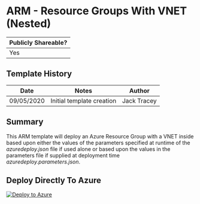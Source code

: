 # ARM - Resource Groups With VNET (Nested)

| Publicly Shareable? | 
| ------- | 
| Yes | 

## Template History

| Date | Notes | Author | 
| ------- | :---------------------: | -------- |
| 09/05/2020 | Initial template creation | Jack Tracey |

## Summary

This ARM template will deploy an Azure Resource Group with a VNET inside based upon either the values of the parameters specified at runtime of the *azuredeploy.json* file if used alone or based upon the values in the parameters file if supplied at deployment time *azuredeploy.parameters.json*.

## Deploy Directly To Azure

[![Deploy to Azure](https://aka.ms/deploytoazurebutton)](https://portal.azure.com/#create/Microsoft.Template/uri/https%3A%2F%2Fraw.githubusercontent.com%2Fjtracey93%2FPublicScripts%2Fmaster%2FAzure%2FInfra-as-Code%2FARM-Templates%2FResource-Groups-With-VNET%2Fazuredeploy.json)
